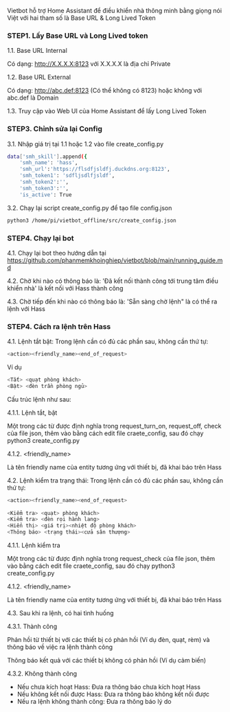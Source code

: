 Vietbot hỗ trợ Home Assistant để điều khiển nhà thông minh bằng giọng nói Việt với hai tham số là Base URL & Long Lived Token

### STEP1. Lấy Base URL và Long Lived token

1.1. Base URL Internal

Có dạng: http://X.X.X.X:8123 với X.X.X.X là địa chỉ Private

1.2. Base URL External

Có dạng: http://abc.def:8123 (Có thể không có 8123) hoặc không với abc.def là Domain

1.3. Truy cập vào Web UI của Home Assistant để lấy Long Lived Token 

### STEP3.  Chỉnh sửa lại Config

3.1. Nhập giá trị tại 1.1 hoặc 1.2 vào file create_config.py

```sh
data['smh_skill'].append({
    'smh_name': 'hass',
    'smh_url':'https://flsdfjsldfj.duckdns.org:8123',
    'smh_token1': 'sdfljsdlfjsldf',
    'smh_token2':'',
    'smh_token3':'',
    'is_active': True        
```
3.2. Chạy lại script create_config.py để tạo file config.json

```sh
python3 /home/pi/vietbot_offline/src/create_config.json
```

### STEP4. Chạy lại bot

4.1. Chạy lại bot theo hướng dẫn tại https://github.com/phanmemkhoinghiep/vietbot/blob/main/running_guide.md

4.2. Chờ khi nào có thông báo là: 'Đã kết nối thành công tới trung tâm điều khiển nhà' là kết nối với Hass thành công

4.3. Chờ tiếp đến khi nào có thông báo là: 'Sẵn sàng chờ lệnh" là có thể ra lệnh với Hass

### STEP4. Cách ra lệnh trên Hass

4.1. Lệnh tắt bật: Trong lệnh cần có đủ các phần sau, không cần thứ tự:

```sh
<action><friendly_name><end_of_request>
```
Ví dụ

```sh
<Tắt> <quạt phòng khách>
<Bật> <đèn trần phòng ngủ>  
```

Cấu trúc lệnh như sau:

4.1.1. <action> Lệnh tắt, bật

Một trong các từ được định nghĩa trong request_turn_on, request_off, check của file json, thêm vào bằng cách edit file craete_config, sau đó chạy python3 create_config.py 

4.1.2. <friendly_name>

Là tên friendly name của entity tương ứng với thiết bị, đã khai báo trên Hass
  
4.2. Lệnh kiểm tra trạng thái: Trong lệnh cần có đủ các phần sau, không cần thứ tự:

```sh
<action><friendly_name><end_of_request>
  
<Kiểm tra> <quạt> phòng khách>
<Kiểm tra> <đèn rọi hành lang>
<Hiển thị> <giá trị><nhiệt độ phòng khách>
<Thông báo> <trạng thái><cửa sân thượng>
```
4.1.1. <action> Lệnh kiểm tra

Một trong các từ được định nghĩa trong request_check của file json, thêm vào bằng cách edit file craete_config, sau đó chạy python3 create_config.py 

4.1.2. <friendly_name>

Là tên friendly name của entity tương ứng với thiết bị, đã khai báo trên Hass

4.3. Sau khi ra lệnh, có hai tình huống

4.3.1. Thành công

Phản hồi từ thiết bị với các thiết bị có phản hồi (Ví dụ đèn, quạt, rèm) và  thông báo về việc ra lệnh thành công

Thông báo kết quả với các thiết bị không có phản hồi (Ví dụ cảm biến)

4.3.2. Không thành công

- Nếu chưa kích hoạt Hass: Đưa ra thông báo chưa kích hoạt Hass
- Nếu không kết nối được Hass: Đưa ra thông báo không kết nối được
- Nếu ra lệnh không thành công: Đưa ra thông báo lý do 
